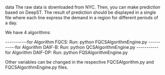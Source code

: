 data
The raw data is downloaded from NYC. Then, you can make prediction based on DeepST. The result of prediction should be displayed in a single file where each line express the demand in a region for different periods of a day.


We have 4 algorithms:

-----------for Algorithm FQCS:
Run:     python FQCSAlgorithmEngine.py
-----------for Algorithm DAIF-B:
Run:    python QCSAlgorithmEngine.py
-----------for Algorithm DAIF-DP:
Run:    python FQSAlgorithmEngine.py

Other variables can be changed in the respective FQCSAlgorithm.py and FQCSAlgorithmEngine.py files.

